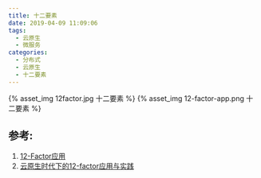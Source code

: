```yaml
---
title: 十二要素
date: 2019-04-09 11:09:06
tags:
  - 云原生
  - 微服务
categories:
  - 分布式
  - 云原生
  - 十二要素
---
```


<p></p>
<!-- more -->

{% asset_img  12factor.jpg  十二要素 %}
{% asset_img  12-factor-app.png  十二要素 %}


## 参考:

1. [12-Factor应用](https://12factor.net/zh_cn/)
2. [云原生时代下的12-factor应用与实践](https://talks.bingohuang.com/2017/cloud-native-12factor.article)



